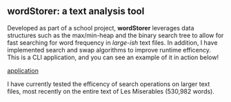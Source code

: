 ## wordStorer: a text analysis tool ##

Developed as part of a school project, <strong>wordStorer</strong> leverages data structures such as the max/min-heap and the binary search tree to allow for fast searching for word frequency in <i>large-ish</i> text files. In addition, I have implemented search and swap algorithms to improve runtime efficency. This is a CLI application, and you can see an example of it in action below!

[application](https://github.com/jyoo980/wordStorer/blob/master/appWindow.png)

I have currently tested the efficency of search operations on larger text files, most recently on the entire text of Les Miserables (530,982 words).
